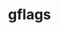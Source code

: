 ---
title: "gflags"
layout: cache
categories: [package, develop]
meta: {"compilers": ["gcc@11.4.0", "gcc@13.2.0"], "num_specs": 14, "num_specs_by_stack": {"e4s": 12, "ml-linux-x86_64-rocm": 2, "root": 14}, "oss": ["ubuntu22.04", "ubuntu24.04"], "platforms": ["linux"], "stacks": ["e4s", "ml-linux-x86_64-rocm", "root"], "targets": ["x86_64_v3"], "versions": ["2.2.2"]}
spec_details: [{"compiler": "gcc@11.4.0", "hash": "5x4pxq7naczuop4qx4wdx3jbw7ymwio7", "os": "ubuntu22.04", "platform": "linux", "size": "-", "stacks": ["e4s", "root"], "target": "x86_64_v3", "variants": ["build_system=cmake", "build_type=Release", "generator=make", "~ipo"], "versions": ["2.2.2"]}, {"compiler": "gcc@11.4.0", "hash": "66ffoirscrooydqd4tmxni76lqgu5nfm", "os": "ubuntu22.04", "platform": "linux", "size": "-", "stacks": ["e4s", "root"], "target": "x86_64_v3", "variants": ["build_system=cmake", "build_type=Release", "generator=make", "~ipo"], "versions": ["2.2.2"]}, {"compiler": "gcc@11.4.0", "hash": "aqi2s3r2j6e67cz6qmcuffrohjgh7qa3", "os": "ubuntu22.04", "platform": "linux", "size": "-", "stacks": ["e4s", "root"], "target": "x86_64_v3", "variants": ["build_system=cmake", "build_type=Release", "generator=make", "~ipo"], "versions": ["2.2.2"]}, {"compiler": "gcc@11.4.0", "hash": "c6mjsd3khezkp5thk4gp7gjaiyhwlagd", "os": "ubuntu22.04", "platform": "linux", "size": "-", "stacks": ["e4s", "root"], "target": "x86_64_v3", "variants": ["build_system=cmake", "build_type=Release", "generator=make", "~ipo"], "versions": ["2.2.2"]}, {"compiler": "gcc@11.4.0", "hash": "dtipcmvcgkgbxq4irt5l7crbkyrsh652", "os": "ubuntu22.04", "platform": "linux", "size": "-", "stacks": ["e4s", "root"], "target": "x86_64_v3", "variants": ["build_system=cmake", "build_type=Release", "generator=make", "~ipo"], "versions": ["2.2.2"]}, {"compiler": "gcc@11.4.0", "hash": "hhjlhiwuerwoybnpwgcq52whw7meix2b", "os": "ubuntu22.04", "platform": "linux", "size": "-", "stacks": ["e4s", "root"], "target": "x86_64_v3", "variants": ["build_system=cmake", "build_type=Release", "generator=make", "~ipo"], "versions": ["2.2.2"]}, {"compiler": "gcc@11.4.0", "hash": "juqva6qvux2hyzez6shrdkyozwdvhgoe", "os": "ubuntu22.04", "platform": "linux", "size": "-", "stacks": ["e4s", "root"], "target": "x86_64_v3", "variants": ["build_system=cmake", "build_type=Release", "generator=make", "~ipo"], "versions": ["2.2.2"]}, {"compiler": "gcc@13.2.0", "hash": "mkhtaat7yp5b4su7cd4eavvg5gvduyhj", "os": "ubuntu24.04", "platform": "linux", "size": "-", "stacks": ["ml-linux-x86_64-rocm", "root"], "target": "x86_64_v3", "variants": ["build_system=cmake", "build_type=Release", "generator=make", "~ipo"], "versions": ["2.2.2"]}, {"compiler": "gcc@11.4.0", "hash": "nknzy2uhkyr4zfb3hadgti5guddl2r6n", "os": "ubuntu22.04", "platform": "linux", "size": "-", "stacks": ["e4s", "root"], "target": "x86_64_v3", "variants": ["build_system=cmake", "build_type=Release", "generator=make", "~ipo"], "versions": ["2.2.2"]}, {"compiler": "gcc@11.4.0", "hash": "oc6j546zq5x7ztevpbm25ivxdz7bkk6n", "os": "ubuntu22.04", "platform": "linux", "size": "-", "stacks": ["e4s", "root"], "target": "x86_64_v3", "variants": ["build_system=cmake", "build_type=Release", "generator=make", "~ipo"], "versions": ["2.2.2"]}, {"compiler": "gcc@11.4.0", "hash": "ptwa7nlm74ewdgmzbjme3vscqihq42ni", "os": "ubuntu22.04", "platform": "linux", "size": "-", "stacks": ["e4s", "root"], "target": "x86_64_v3", "variants": ["build_system=cmake", "build_type=Release", "generator=make", "~ipo"], "versions": ["2.2.2"]}, {"compiler": "gcc@11.4.0", "hash": "vsixypf6rzupzphjtfyqzvt6ihowwypv", "os": "ubuntu22.04", "platform": "linux", "size": "-", "stacks": ["e4s", "root"], "target": "x86_64_v3", "variants": ["build_system=cmake", "build_type=Release", "generator=make", "~ipo"], "versions": ["2.2.2"]}, {"compiler": "gcc@11.4.0", "hash": "wcwufohj2sumx7ydcxcb5tabpflaclnq", "os": "ubuntu22.04", "platform": "linux", "size": "-", "stacks": ["e4s", "root"], "target": "x86_64_v3", "variants": ["build_system=cmake", "build_type=Release", "generator=make", "~ipo"], "versions": ["2.2.2"]}, {"compiler": "gcc@13.2.0", "hash": "xrz4q7a4hgf4aftbczifydbvllgkpqvk", "os": "ubuntu24.04", "platform": "linux", "size": "-", "stacks": ["ml-linux-x86_64-rocm", "root"], "target": "x86_64_v3", "variants": ["build_system=cmake", "build_type=Release", "generator=make", "~ipo"], "versions": ["2.2.2"]}]
---